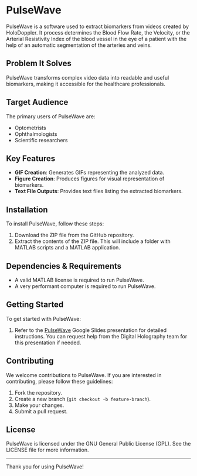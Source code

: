 # PulseWave

PulseWave is a software used to extract biomarkers from videos created by HoloDoppler. It process determines the Blood Flow Rate, the Velocity, or the Arterial Resistivity Index of the blood vessel in the eye of a patient with the help of an automatic segmentation of the arteries and veins.

## Problem It Solves

PulseWave transforms complex video data into readable and useful biomarkers, making it accessible for the healthcare professionals.

## Target Audience

The primary users of PulseWave are:
- Optometrists
- Ophthalmologists
- Scientific researchers

## Key Features

- **GIF Creation**: Generates GIFs representing the analyzed data.
- **Figure Creation**: Produces figures for visual representation of biomarkers.
- **Text File Outputs**: Provides text files listing the extracted biomarkers.

## Installation

To install PulseWave, follow these steps:

1. Download the ZIP file from the GitHub repository.
2. Extract the contents of the ZIP file. This will include a folder with MATLAB scripts and a MATLAB application.

## Dependencies & Requirements

- A valid MATLAB license is required to run PulseWave.
- A very performant computer is required to run PulseWave. 

## Getting Started

To get started with PulseWave:

1. Refer to the [PulseWave](https://docs.google.com/presentation/d/1s_adHm5oobDZZIPbrML8hR2-7wbIwT1kt3YC3EdAgYQ/edit#slide=id.g253c1ee4169_0_11) Google Slides presentation for detailed instructions. You can request help from the Digital Holography team for this presentation if needed.

## Contributing

We welcome contributions to PulseWave. If you are interested in contributing, please follow these guidelines:

1. Fork the repository.
2. Create a new branch (`git checkout -b feature-branch`).
3. Make your changes.
4. Submit a pull request.

## License

PulseWave is licensed under the GNU General Public License (GPL). See the LICENSE file for more information.

---

Thank you for using PulseWave!

